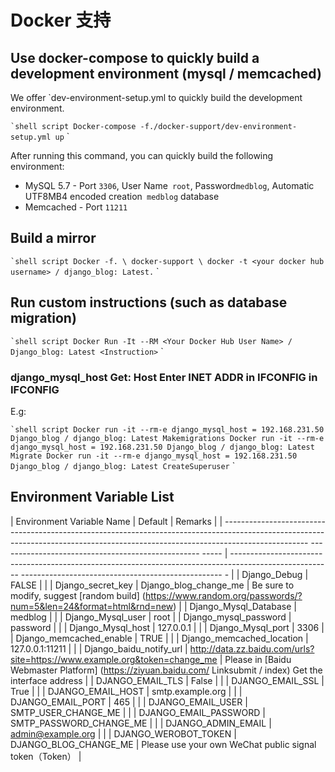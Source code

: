# Docker 支持

## Use docker-compose to quickly build a development environment (mysql / memcached)

We offer `dev-environment-setup.yml to quickly build the development environment.

`` `shell script
Docker-compose -f./docker-support/dev-environment-setup.yml up
`` `

After running this command, you can quickly build the following environment:

- MySQL 5.7 - Port `3306`, User Name` root`, Password` medblog
`, Automatic UTF8MB4 encoded creation` medblog` database
- Memcached - Port `11211`

## Build a mirror

`` `shell script
Docker -f. \ docker-support \ docker -t <your docker hub username> / django_blog: Latest.
`` `

## Run custom instructions (such as database migration)

`` `shell script
Docker Run -It --RM <Your Docker Hub User Name> / Django_blog: Latest <Instruction>
`` `
### django_mysql_host Get: Host Enter INET ADDR in IFCONFIG in IFCONFIG

E.g:

`` `shell script
Docker run -it --rm-e django_mysql_host = 192.168.231.50 Django_blog / django_blog: Latest Makemigrations
Docker run -it --rm-e django_mysql_host = 192.168.231.50 Django_blog / django_blog: Latest Migrate
Docker run -it --rm-e django_mysql_host = 192.168.231.50 Django_blog / django_blog: Latest CreateSuperuser
`` `

## Environment Variable List

| Environment Variable Name | Default | Remarks |
| --------------------------------------------------------------------------------------------------------------------------------------------------------------------------------- -------------------------------------------------- ----- | ------------------------------------------------------------------------------------------------------- -------------------------------------------------- - |
| Django_Debug | FALSE | |
| Django_secret_key | Django_blog_change_me | Be sure to modify, suggest [random build] (https://www.random.org/passwords/?num=5&len=24&format=html&rnd=new) |
| Django_Mysql_Database | medblog | |
| Django_Mysql_user | root |
| Django_mysql_password | password | |
| Django_Mysql_host | 127.0.0.1 | |
| Django_Mysql_port | 3306 |
| Django_memcached_enable | TRUE | |
| Django_memcached_location | 127.0.0.1:11211 | |
| Django_baidu_notify_url | http://data.zz.baidu.com/urls?site=https://www.example.org&token=change_me | Please in [Baidu Webmaster Platform] (https://ziyuan.baidu.com/ Linksubmit / index) Get the interface address                  |
| DJANGO_EMAIL_TLS          | False                                                                      |                                                                                                |
| DJANGO_EMAIL_SSL          | True                                                                       |                                                                                                |
| DJANGO_EMAIL_HOST         | smtp.example.org                                                           |                                                                                                |
| DJANGO_EMAIL_PORT         | 465                                                                        |                                                                                                |
| DJANGO_EMAIL_USER         | SMTP_USER_CHANGE_ME                                                        |                                                                                                |
| DJANGO_EMAIL_PASSWORD     | SMTP_PASSWORD_CHANGE_ME                                                    |                                                                                                |
| DJANGO_ADMIN_EMAIL        | admin@example.org                                                          |                                                                                                |
| DJANGO_WEROBOT_TOKEN      | DJANGO_BLOG_CHANGE_ME                                                      | Please use your own WeChat public signal token（Token）                                                        |
